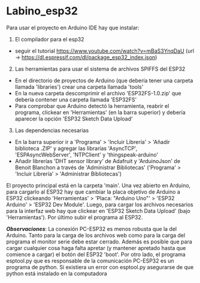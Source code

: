 # Labino_esp32
Para usar el proyecto en Arduino IDE hay que instalar:
1. El compilador para el esp32
  - seguir el tutorial https://www.youtube.com/watch?v=mBaS3YnqDaU (url -> https://dl.espressif.com/dl/package_esp32_index.json)
2. Las herramientas para usar el sistema de archivos SPIFFS del ESP32
  - En el directorio de proyectos de Arduino (que debería tener una carpeta llamada 'libraries') crear una carpeta llamada 'tools'
  - En la nueva carpeta descomprimir el archivo 'ESP32FS-1.0.zip' que debería contener una carpeta llamada 'ESP32FS'
  - Para comprobar que Arduino detectó la herramienta, reabrir el programa, clickear en 'Herramientas' (en la barra superior) y debería aparecer la opción 'ESP32 Sketch Data Upload' 
3. Las dependencias necesarias
  - En la barra superior ir a 'Programa' > 'Incluir Librería' > 'Añadir biblioteca .ZIP' y agregar las librarías 'AsyncTCP', 'ESPAsyncWebServer', 'NTPClient' y 'thingspeak-arduino'
  - Añadir librerías 'DHT sensor library' de Adafruit y 'ArduinoJson' de Benoit Blanchon a través de 'Administrar Bibliotecas' ('Programa' > 'Incluir Librería' > 'Administrar Bibliotecas')
  
El proyecto principal está en la carpeta 'main'. Una vez abierto en Arduino, para cargarlo al ESP32 hay que cambiar la placa objetivo de Arduino a ESP32 clickeando 'Herramientas' > 'Placa: "Arduino Uno"' > 'ESP32 Arduino' > 'ESP32 Dev Module'. Luego, para cargar los archivos necesarios para la interfaz web hay que clickear en 'ESP32 Sketch Data Upload' (bajo 'Herramientas'). Por último subir el programa al ESP32.

***Observaciones***:
La conexión PC-ESP32 es menos robusta que la del Arduino. Tanto para la carga de los archivos web como para la carga del programa el monitor serie debe estar cerrado. Además es posible que para cargar cualquier cosa haga falta apretar (y mantener apretado hasta que comience a cargar) el botón del ESP32 'boot'. Por otro lado, el programa esptool.py que es responsable de la comunicación PC-ESP32 es un programa de python. Si existiera un error con esptool.py asegurarse de que python está instalado en la computadora
